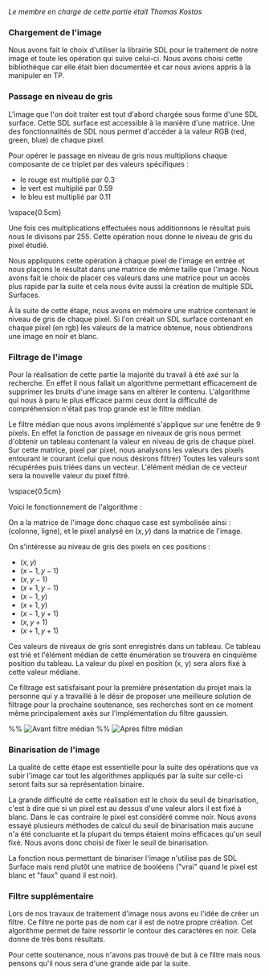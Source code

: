 *Le membre en charge de cette partie était Thomas Kostas*

### Chargement de l'image

Nous avons fait le choix d'utiliser la librairie SDL pour le traitement de
notre image et toute les opération qui suive celui-ci. Nous avons choisi cette
bibliothèque car elle était bien documentée et car nous avions appris à la
manipuler en TP.

### Passage en niveau de gris

L'image que l'on doit traiter est tout d'abord chargée sous forme d'une SDL
surface. Cette SDL surface est accessible à la manière d'une matrice. Une des
fonctionnalités de SDL nous permet d'accéder à la valeur RGB (red, green, blue)
de chaque pixel.

Pour opérer le passage en niveau de gris nous multiplions chaque composante de
ce triplet par des valeurs spécifiques :

- le rouge est multiplié par $0.3$
- le vert est multiplié par $0.59$
- le bleu est multiplié par $0.11$

\vspace{0.5cm}

Une fois ces multiplications effectuées nous additionnons le résultat puis nous
le divisons par 255. Cette opération nous donne le niveau de gris du pixel
étudié.

Nous appliquons cette opération à chaque pixel de l'image en entrée et nous
plaçons le résultat dans une matrice de même taille que l'image. Nous avons
fait le choix de placer ces valeurs dans une matrice pour un accès plus rapide
par la suite et cela nous évite aussi la création de multiple SDL Surfaces.

À la suite de cette étape, nous avons en mémoire une matrice contenant le
niveau de gris de chaque pixel. Si l'on créait un SDL surface contenant en
chaque pixel (en rgb) les valeurs de la matrice obtenue, nous obtiendrons une
image en noir et blanc.

### Filtrage de l'image

Pour la réalisation de cette partie la majorité du travail à été axé sur la
recherche. En effet il nous fallait un algorithme permettant efficacement de
supprimer les bruits d'une image sans en altérer le contenu. L'algorithme qui
nous à paru le plus efficace parmi ceux dont la difficulté de compréhension
n'était pas trop grande est le filtre médian.

Le filtre médian que nous avons implémenté s'applique sur une fenêtre de 9
pixels. En effet la fonction de passage en niveaux de gris nous permet
d'obtenir un tableau contenant la valeur en niveau de gris de chaque pixel. Sur
cette matrice, pixel par pixel, nous analysons les valeurs des pixels entourant
le courant (celui que nous désirons filtrer) Toutes les valeurs sont récupérées
puis triées dans un vecteur. L'élément médian de ce vecteur sera la nouvelle
valeur du pixel filtré.

\vspace{0.5cm}

Voici le fonctionnement de l'algorithme :

On a la matrice de l'image donc chaque case est symbolisée ainsi : (colonne,
ligne), et le pixel analysé en $(x, y)$ dans la matrice de l'image.

On s'intéresse au niveau de gris des pixels en ces positions :

- $(x, y)$
- $(x-1, y-1)$
- $(x, y-1)$
- $(x+1, y-1)$
- $(x-1, y)$
- $(x+1, y)$
- $(x-1, y+1)$
- $(x, y+1)$
- $(x+1, y+1)$

Ces valeurs de niveaux de gris sont enregistrés dans un tableau. Ce tableau est
trié et l'élément médian de cette énumération se trouvera en cinquième position
du tableau. La valeur du pixel en position (x, y) sera alors fixé à cette valeur
médiane.

Ce filtrage est satisfaisant pour la première présentation du projet mais la
personne qui y a travaillé à le désir de proposer une meilleure solution de
filtrage pour la prochaine soutenance, ses recherches sont en ce moment même
principalement axés sur l'implémentation du filtre gaussien.

%% ![Avant filtre médian](images/before_median.png)
%% ![Après filtre médian](images/after_median.png)

### Binarisation de l'image

La qualité de cette étape est essentielle pour la suite des opérations que va
subir l'image car tout les algorithmes appliqués par la suite sur celle-ci
seront faits sur sa représentation binaire.

La grande difficulté de cette réalisation est le choix du seuil de
binarisation, c'est à dire que si un pixel est au dessus d'une valeur alors il
est fixé à blanc. Dans le cas contraire le pixel est considéré comme noir. Nous
avons essayé plusieurs méthodes de calcul du seuil de binarisation mais aucune
n'a été concluante et la plupart du temps étaient moins efficaces qu'un seuil
fixé. Nous avons donc choisi de fixer le seuil de binarisation.

La fonction nous permettant de binariser l'image n'utilise pas de SDL Surface
mais rend plutôt une matrice de booléens ("vrai" quand le pixel est blanc et
"faux" quand il est noir).

### Filtre supplémentaire

Lors de nos travaux de traitement d'image nous avons eu l'idée de créer un
filtre. Ce filtre ne porte pas de nom car il est de notre propre création. Cet
algorithme permet de faire ressortir le contour des caractères en noir. Cela
donne de très bons résultats.

Pour cette soutenance, nous n'avons pas trouvé de but à ce filtre mais nous
pensons qu'il nous sera d'une grande aide par la suite.
